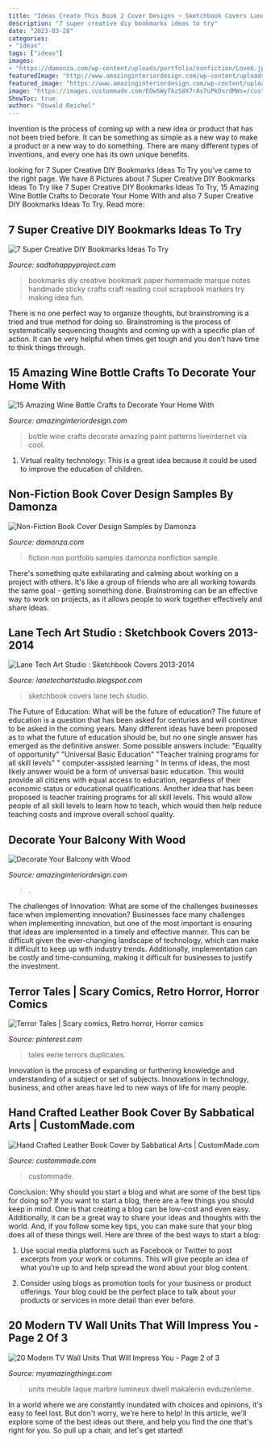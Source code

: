 ```yaml
---
title: "Ideas Create This Book 2 Cover Designs ~ Sketchbook Covers Lane Tech Studio"
description: "7 super creative diy bookmarks ideas to try"
date: "2023-03-28"
categories:
- "ideas"
tags: ["ideas"]
images:
- "https://damonza.com/wp-content/uploads/portfolio/nonfiction/Love6.jpg"
featuredImage: "http://www.amazinginteriordesign.com/wp-content/uploads/2015/03/14.jpg"
featured_image: "https://www.amazinginteriordesign.com/wp-content/uploads/2017/07/Decorate-Your-Balcony-with-Wood-fi.jpg"
image: "https://images.custommade.com/EOwSWyTkzS8X7rAs7uPkDxrdMWs=/custommade-photosets/160066/160066.928577.jpg"
ShowToc: true
author: "Oswald Reichel"
---
```



Invention is the process of coming up with a new idea or product that has not been tried before. It can be something as simple as a new way to make a product or a new way to do something. There are many different types of inventions, and every one has its own unique benefits.

	

		
looking for 7 Super Creative DIY Bookmarks Ideas To Try you've came to the right page. We have 8 Pictures about 7 Super Creative DIY Bookmarks Ideas To Try like 7 Super Creative DIY Bookmarks Ideas To Try, 15 Amazing Wine Bottle Crafts to Decorate Your Home With and also 7 Super Creative DIY Bookmarks Ideas To Try. Read more:
		
    
## 7 Super Creative DIY Bookmarks Ideas To Try

<img loading=lazy src="https://sadtohappyproject.com/wp-content/uploads/2015/10/Creative-DIY-Bookmarks-Ideas3.jpg" onerror="this.onerror=null;this.src='https://tse2.mm.bing.net/th?id=OIP.jM1Rn43XfgpmfRRuLZMomgHaJ3&amp;pid=15.1';" alt="7 Super Creative DIY Bookmarks Ideas To Try">

_Source: sadtohappyproject.com_

>bookmarks diy creative bookmark paper homemade marque notes handmade sticky crafts craft reading cool scrapbook markers try making idea fun. 

	

There is no one perfect way to organize thoughts, but brainstroming is a tried and true method for doing so. Brainstroming is the process of systematically sequencing thoughts and coming up with a specific plan of action. It can be very helpful when times get tough and you don’t have time to think things through.

    
## 15 Amazing Wine Bottle Crafts To Decorate Your Home With

<img loading=lazy src="http://www.amazinginteriordesign.com/wp-content/uploads/2015/03/14.jpg" onerror="this.onerror=null;this.src='https://tse3.mm.bing.net/th?id=OIP.gyJ47_QmOVqs-3cVtz9ftAHaKG&amp;pid=15.1';" alt="15 Amazing Wine Bottle Crafts to Decorate Your Home With">

_Source: amazinginteriordesign.com_

>bottle wine crafts decorate amazing paint patterns liveinternet via cool. 

	

1. Virtual reality technology: This is a great idea because it could be used to improve the education of children.

    
## Non-Fiction Book Cover Design Samples By Damonza

<img loading=lazy src="https://damonza.com/wp-content/uploads/portfolio/nonfiction/Love6.jpg" onerror="this.onerror=null;this.src='https://tse2.mm.bing.net/th?id=OIP.dt1Is3p3yINc-Cf-ZPoi6QHaLz&amp;pid=15.1';" alt="Non-Fiction Book Cover Design Samples by Damonza">

_Source: damonza.com_

>fiction non portfolio samples damonza nonfiction sample. 

	

There's something quite exhilarating and calming about working on a project with others. It's like a group of friends who are all working towards the same goal - getting something done. Brainstroming can be an effective way to work on projects, as it allows people to work together effectively and share ideas.

    
## Lane Tech Art Studio : Sketchbook Covers 2013-2014

<img loading=lazy src="http://4.bp.blogspot.com/-dqyKwDMHC_A/UlIoUsq_sJI/AAAAAAAACEU/8O8O6BtFH84/s1600/P1050080.JPG" onerror="this.onerror=null;this.src='https://tse1.mm.bing.net/th?id=OIP.J0b12acglbDR3Uuzp_PbhAHaJ4&amp;pid=15.1';" alt="Lane Tech Art Studio : Sketchbook Covers 2013-2014">

_Source: lanetechartstudio.blogspot.com_

>sketchbook covers lane tech studio. 

	

The Future of Education: What will be the future of education?
The future of education is a question that has been asked for centuries and will continue to be asked in the coming years. Many different ideas have been proposed as to what the future of education should be, but no one single answer has emerged as the definitive answer. Some possible answers include: 
"Equality of opportunity" 
"Universal Basic Education" 
"Teacher training programs for all skill levels" 
" computer-assisted learning "
In terms of ideas, the most likely answer would be a form of universal basic education. This would provide all citizens with equal access to education, regardless of their economic status or educational qualifications. Another idea that has been proposed is teacher training programs for all skill levels. This would allow people of all skill levels to learn how to teach, which would then help reduce teaching costs and improve overall school quality.

    
## Decorate Your Balcony With Wood

<img loading=lazy src="https://www.amazinginteriordesign.com/wp-content/uploads/2017/07/Decorate-Your-Balcony-with-Wood-fi.jpg" onerror="this.onerror=null;this.src='https://tse1.mm.bing.net/th?id=OIP.XbhLevIv_zRGxjDWImL8wgHaJ-&amp;pid=15.1';" alt="Decorate Your Balcony with Wood">

_Source: amazinginteriordesign.com_

>. 

	

The challenges of Innovation: What are some of the challenges businesses face when implementing innovation?
Businesses face many challenges when implementing innovation, but one of the most important is ensuring that ideas are implemented in a timely and effective manner. This can be difficult given the ever-changing landscape of technology, which can make it difficult to keep up with industry trends. Additionally, implementation can be costly and time-consuming, making it difficult for businesses to justify the investment.

    
## Terror Tales | Scary Comics, Retro Horror, Horror Comics

<img loading=lazy src="https://i.pinimg.com/736x/01/24/1e/01241e7d34b129c2f007849f72d6c3db.jpg" onerror="this.onerror=null;this.src='https://tse1.mm.bing.net/th?id=OIP.KqdrsffFROTDI1JFYGZBXQHaKL&amp;pid=15.1';" alt="Terror Tales | Scary comics, Retro horror, Horror comics">

_Source: pinterest.com_

>tales eerie terrors duplicates. 

	

Innovation is the process of expanding or furthering knowledge and understanding of a subject or set of subjects. Innovations in technology, business, and other areas have led to new ways of life for many people.

    
## Hand Crafted Leather Book Cover By Sabbatical Arts | CustomMade.com

<img loading=lazy src="https://images.custommade.com/EOwSWyTkzS8X7rAs7uPkDxrdMWs=/custommade-photosets/160066/160066.928577.jpg" onerror="this.onerror=null;this.src='https://tse4.mm.bing.net/th?id=OIP.xmdtkK3Phi1zBqmxkZ3M2wHaJ4&amp;pid=15.1';" alt="Hand Crafted Leather Book Cover by Sabbatical Arts | CustomMade.com">

_Source: custommade.com_

>custommade. 

	

Conclusion: Why should you start a blog and what are some of the best tips for doing so?
If you want to start a blog, there are a few things you should keep in mind. One is that creating a blog can be low-cost and even easy. Additionally, it can be a great way to share your ideas and thoughts with the world. And, if you follow some key tips, you can make sure that your blog does all of these things well. Here are three of the best ways to start a blog:
1. Use social media platforms such as Facebook or Twitter to post excerpts from your work or columns. This will give people an idea of what you’re up to and help spread the word about your blog content.

2. Consider using blogs as promotion tools for your business or product offerings. Your blog could be the perfect place to talk about your products or services in more detail than ever before.

    
## 20 Modern TV Wall Units That Will Impress You - Page 2 Of 3

<img loading=lazy src="https://myamazingthings.com/wp-content/uploads/2016/12/TV-Unit-Designs-You-Will-Fall-In-For-1-6.jpg" onerror="this.onerror=null;this.src='https://tse4.mm.bing.net/th?id=OIP.uIarJzmRil1WLz6lziHjQAHaF7&amp;pid=15.1';" alt="20 Modern TV Wall Units That Will Impress You - Page 2 of 3">

_Source: myamazingthings.com_

>units meuble laque marbre lumineux dwell makalenin evduzenleme. 

	

In a world where we are constantly inundated with choices and opinions, it's easy to feel lost. But don't worry, we're here to help! In this article, we'll explore some of the best ideas out there, and help you find the one that's right for you. So pull up a chair, and let's get started!

